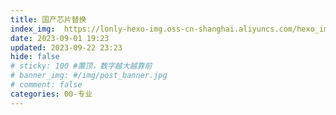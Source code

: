```yaml
---
title: 国产芯片替换
index_img:  https://lonly-hexo-img.oss-cn-shanghai.aliyuncs.com/hexo_images/国产芯片替换/1693623255711.png
date: 2023-09-01 19:23
updated: 2023-09-22 23:23
hide: false
# sticky: 100 #置顶，数字越大越靠前
# banner_img: #/img/post_banner.jpg
# comment: false
categories: 00-专业
---
```


<!--more-->
